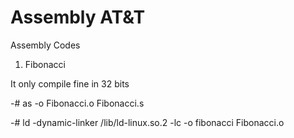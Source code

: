 Assembly AT&T
========

Assembly Codes

1) Fibonacci

It only compile fine in 32 bits

-# as -o Fibonacci.o Fibonacci.s

-# ld -dynamic-linker /lib/ld-linux.so.2 -lc -o fibonacci Fibonacci.o
